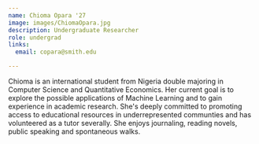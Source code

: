 ```yaml
---
name: Chioma Opara '27
image: images/ChiomaOpara.jpg
description: Undergraduate Researcher
role: undergrad
links:
  email: copara@smith.edu

---
```


Chioma is an international student from Nigeria double majoring in Computer Science and Quantitative Economics. Her current goal is to explore the possible applications of Machine Learning and to gain experience in academic research. She's deeply committed to promoting access to educational resources in underrepresented communties and has volunteered as a tutor severally. She enjoys journaling, reading novels, public speaking and spontaneous walks. 

